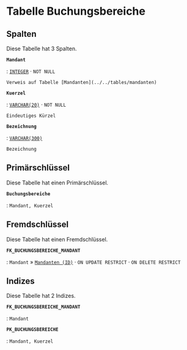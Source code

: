 # Tabelle **Buchungsbereiche**

## Spalten

Diese Tabelle hat 3 Spalten.

**`Mandant`**

:   [`INTEGER`](https://firebirdsql.org/file/documentation/html/en/refdocs/fblangref40/firebird-40-language-reference.html#fblangref40-datatypes-inttypes) · `NOT NULL`

    Verweis auf Tabelle [Mandanten](../../tables/mandanten)

**`Kuerzel`**

:   [`VARCHAR(20)`](https://firebirdsql.org/file/documentation/html/en/refdocs/fblangref40/firebird-40-language-reference.html#fblangref40-datatypes-chartypes) · `NOT NULL`

    Eindeutiges Kürzel

**`Bezeichnung`**

:   [`VARCHAR(300)`](https://firebirdsql.org/file/documentation/html/en/refdocs/fblangref40/firebird-40-language-reference.html#fblangref40-datatypes-chartypes)

    Bezeichnung

## Primärschlüssel

Diese Tabelle hat einen Primärschlüssel.

**`Buchungsbereiche`**

:   `Mandant, Kuerzel`

## Fremdschlüssel

Diese Tabelle hat einen Fremdschlüssel.

**`FK_BUCHUNGSBEREICHE_MANDANT`**

:   `Mandant` » [`Mandanten (ID)`](../../tables/mandanten) · `ON UPDATE RESTRICT` · `ON DELETE RESTRICT`

## Indizes

Diese Tabelle hat 2 Indizes.

**`FK_BUCHUNGSBEREICHE_MANDANT`**

:   `Mandant`

**`PK_BUCHUNGSBEREICHE`**

:   `Mandant, Kuerzel`
